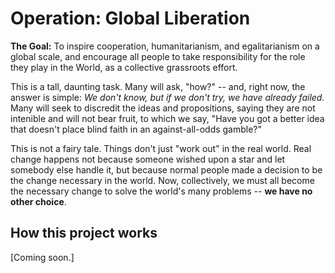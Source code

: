 # Operation: Global Liberation

**The Goal:** To inspire cooperation, humanitarianism, and egalitarianism on a global scale, and encourage all people to take responsibility for the role they play in the World, as a collective grassroots effort.

This is a tall, daunting task. Many will ask, "how?" -- and, right now, the answer is simple: *We don't know, but if we don't try, we have already failed.* Many will seek to discredit the ideas and propositions, saying they are not intenible and will not bear fruit, to which we say, "Have you got a better idea that doesn't place blind faith in an against-all-odds gamble?"

This is not a fairy tale. Things don't just "work out" in the real world. Real change happens not because someone wished upon a star and let somebody else handle it, but because normal people made a decision to be the change necessary in the world. Now, collectively, we must all become the necessary change to solve the world's many problems -- **we have no other choice**.

## How this project works

[Coming soon.]
